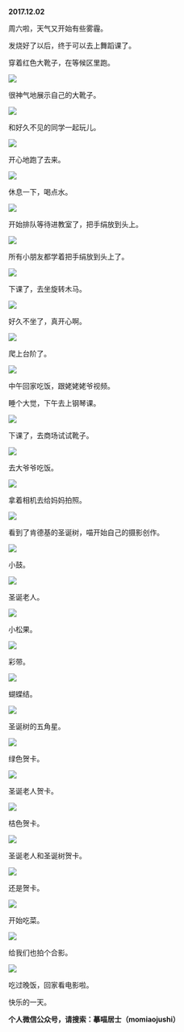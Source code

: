 
          
            
**2017.12.02**

周六啦，天气又开始有些雾霾。

发烧好了以后，终于可以去上舞蹈课了。

穿着红色大靴子，在等候区里跑。




![](//upload-images.jianshu.io/upload_images/51001-26f834675028ee4f.jpg)




很神气地展示自己的大靴子。




![](//upload-images.jianshu.io/upload_images/51001-f753475f5fca1a5f.jpg)




和好久不见的同学一起玩儿。




![](//upload-images.jianshu.io/upload_images/51001-522701c1514fc9ec.jpg)




开心地跑了去来。




![](//upload-images.jianshu.io/upload_images/51001-e64c56c79904f270.jpg)




休息一下，喝点水。




![](//upload-images.jianshu.io/upload_images/51001-03f6d60e2b8398c7.jpg)




开始排队等待进教室了，把手绢放到头上。




![](//upload-images.jianshu.io/upload_images/51001-647937842a4d8869.jpg)




所有小朋友都学着把手绢放到头上了。




![](//upload-images.jianshu.io/upload_images/51001-13007c2f991fa27a.jpg)




下课了，去坐旋转木马。




![](//upload-images.jianshu.io/upload_images/51001-e0b4aa03cee8c637.jpg)




好久不坐了，真开心啊。




![](//upload-images.jianshu.io/upload_images/51001-1c2ef0beccd8ba65.jpg)




爬上台阶了。




![](//upload-images.jianshu.io/upload_images/51001-9240379ee3e2ed1f.jpg)




中午回家吃饭，跟姥姥姥爷视频。

睡个大觉，下午去上钢琴课。




![](//upload-images.jianshu.io/upload_images/51001-633d51e7c7695f74.jpg)




下课了，去商场试试靴子。




![](//upload-images.jianshu.io/upload_images/51001-6e11741f456fbdbc.jpg)




去大爷爷吃饭。




![](//upload-images.jianshu.io/upload_images/51001-60fb288b3e7134a6.jpg)




拿着相机去给妈妈拍照。




![](//upload-images.jianshu.io/upload_images/51001-d3fb4d55df9a8b30.jpg)




看到了肯德基的圣诞树，喵开始自己的摄影创作。




![](//upload-images.jianshu.io/upload_images/51001-6d29a2c831a23f41.jpg)




小鼓。




![](//upload-images.jianshu.io/upload_images/51001-3d0b09f8beb7162c.jpg)




圣诞老人。




![](//upload-images.jianshu.io/upload_images/51001-4374069977a480b4.jpg)




小松果。




![](//upload-images.jianshu.io/upload_images/51001-a7a4c2f1697b667e.jpg)




彩带。




![](//upload-images.jianshu.io/upload_images/51001-88ef9e1deb046d69.jpg)




蝴蝶结。




![](//upload-images.jianshu.io/upload_images/51001-cc2244139475d3fc.jpg)




圣诞树的五角星。




![](//upload-images.jianshu.io/upload_images/51001-4a85f701f66255de.jpg)




绿色贺卡。




![](//upload-images.jianshu.io/upload_images/51001-27a0c2c49f09385b.jpg)




圣诞老人贺卡。




![](//upload-images.jianshu.io/upload_images/51001-fec3a899a34c7ce1.jpg)




桔色贺卡。




![](//upload-images.jianshu.io/upload_images/51001-d959bfb200a225e2.jpg)




圣诞老人和圣诞树贺卡。




![](//upload-images.jianshu.io/upload_images/51001-be5d2dd36633d430.jpg)




还是贺卡。




![](//upload-images.jianshu.io/upload_images/51001-f66258d9f51383f3.jpg)




开始吃菜。




![](//upload-images.jianshu.io/upload_images/51001-97c2e1b5f0fdf8e2.jpg)




给我们也拍个合影。




![](//upload-images.jianshu.io/upload_images/51001-29a2193767348716.jpg)




吃过晚饭，回家看电影啦。

快乐的一天。


**个人微信公众号，请搜索：摹喵居士（momiaojushi）**

          
        